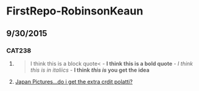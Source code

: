 # FirstRepo-RobinsonKeaun
## 9/30/2015
### CAT238
1. >I think this is a block quote<
        - **I think this is a bold quote**
        - *I think this is in italiics*
        - **I think _this_ _is_ you get the  idea**
2. [Japan Pictures...do i get the extra crdit polatti?](https://www.dropbox.com/sh/yg7x8y1931bscre/NgoREx_Coj)
